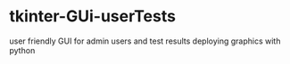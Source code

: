 # tkinter-GUi-userTests
user friendly GUI for admin users and test results deploying graphics with python
